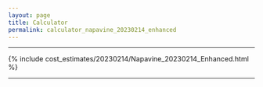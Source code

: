 ```yaml
---
layout: page
title: Calculator
permalink: calculator_napavine_20230214_enhanced
---
```


___

{% include cost_estimates/20230214/Napavine_20230214_Enhanced.html %}

___


